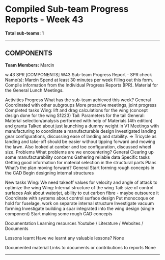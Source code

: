# Compiled Sub-team Progress Reports - Week 43

**Total sub-teams:** 1

---

## COMPONENTS

**Team Members:** Marcin

w.43
SPR [COMPONENTS] W43
Sub-team Progress Report - SPR check
Name(s): Marcin
Spend at least 30 minutes per week filling out this form.
Compile information from the Individual Progress Reports (IPR).
Material for the General Lunch Meetings.

Activities
Progress
What has the sub-team achieved this week?
General
Coordinated with other subgroups
More proactive meetings, joint progress
Completed tasks
Wing: lift and drag calculations for the wing (concept design done for the wing S1223)
Tail: Parameters for the tail
General: Material selection/analysis performed with help of Materials (4th edition) and granta
Talked about just launching a dummy weight in V1
Meetings with manufacturing to coordinate a manufacturable design
Investigated landing gear configurations, discussing ease of landing and stability. ⇒ Tricycle as landing and take-off should be easier without tipping forward and mowing the lawn. Also looked at camber and toe configuration, discussed wheel size.
Problems
What problems are we encountering?
General
Clearing up some manufacturability concerns
Gathering reliable data
Specific tasks
Getting good information for material selection in the structural parts
Plans
What’s the plan moving forward?
General 
Start forming rough concepts in the CAD
Begin designing internal structures

New tasks
Wing: We need takeoff values for velocity and angle of attack to optimize the wing
Wing: Internal structure of the wing
Tail: size of control surfaces
Ask about waterjet, ability to cut carbon fibre - maybe outsource it
Coordinate with systems about control surface design
Put monocoque on hold for fuselage, work on separate internal structure
Investigate vacuum forming
Investigate building a spar integrated into the wing design (single component)
Start making some rough CAD concepts


Documentation
Learning resources
Youtube / Literature / Websites / Documents

Lessons learnt
Have we learnt any valuable lessons?
None

Documented material
Links to documents or contributions to reports
None

---

